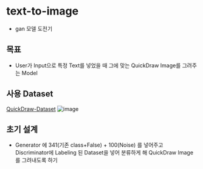# text-to-image
 - gan 모델 도전기
 ## 목표 
 - User가 Input으로 특정 Text를 넣었을 때 그에 맞는 QuickDraw Image를 그려주는 Model
 ## 사용 Dataset
 [QuickDraw-Dataset](https://github.com/googlecreativelab/quickdraw-dataset)
 ![image](https://user-images.githubusercontent.com/54701846/69910685-ecbe7500-1452-11ea-855f-9e83a8edd4d8.png)
 
## 초기 설계
- Generator 에 341(기존 class+False) + 100(Noise) 를 넣어주고 Discriminator에 Labeling 된 Dataset을 넣어 분류하게 해 QuickDraw Image를 그려내도록 하기  
